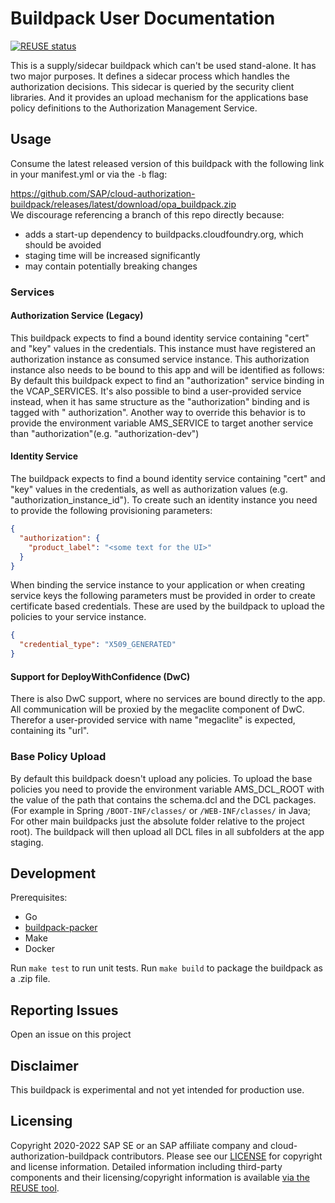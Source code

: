 # Buildpack User Documentation

[![REUSE status](https://api.reuse.software/badge/github.com/SAP/cloud-authorization-buildpack)](https://api.reuse.software/info/github.com/SAP/cloud-authorization-buildpack)

This is a supply/sidecar buildpack which can't be used stand-alone. It has two major purposes. It defines a sidecar
process which handles the authorization decisions. This sidecar is queried by the security client libraries. And it
provides an upload mechanism for the applications base policy definitions to the Authorization Management Service.

## Usage

Consume the latest released version of this buildpack with the following link in your manifest.yml or via the `-b` flag:

https://github.com/SAP/cloud-authorization-buildpack/releases/latest/download/opa_buildpack.zip  
We discourage referencing a branch of this repo directly because:

- adds a start-up dependency to buildpacks.cloudfoundry.org, which should be avoided
- staging time will be increased significantly
- may contain potentially breaking changes

### Services

#### Authorization Service (Legacy)

This buildpack expects to find a bound identity service containing "cert" and "key" values in the credentials. This
instance must have registered an authorization instance as consumed service instance. This authorization instance also
needs to be bound to this app and will be identified as follows:   
By default this buildpack expect to find an "authorization" service binding in the VCAP_SERVICES. It's also possible to
bind a user-provided service instead, when it has same structure as the "authorization" binding and is tagged with "
authorization". Another way to override this behavior is to provide the environment variable AMS_SERVICE to target
another service than "authorization"(e.g. "authorization-dev")

#### Identity Service

The buildpack expects to find a bound identity service containing "cert" and "key" values in the credentials, as well as
authorization values (e.g. "authorization_instance_id"). To create such an identity instance you need to provide the
following provisioning parameters:

```json
{
  "authorization": {
    "product_label": "<some text for the UI>"
  }
}
```

When binding the service instance to your application or when creating service keys the following parameters must be
provided in order to create certificate based credentials. These are used by the buildpack to upload the policies to
your service instance.

```json
{
  "credential_type": "X509_GENERATED"
}
```

#### Support for DeployWithConfidence (DwC)

There is also DwC support, where no services are bound directly to the app. All communication will be proxied by the
megaclite component of DwC. Therefor a user-provided service with name "megaclite" is expected, containing its "url".

### Base Policy Upload

By default this buildpack doesn't upload any policies. To upload the base policies you need to provide the environment
variable AMS_DCL_ROOT with the value of the path that contains the schema.dcl and the DCL packages. (For example in
Spring
`/BOOT-INF/classes/` or `/WEB-INF/classes/` in Java; For other main buildpacks just the absolute folder relative to the
project root). The buildpack will then upload all DCL files in all subfolders at the app staging.

## Development

Prerequisites:

* Go
* [buildpack-packer](https://github.com/cloudfoundry/libbuildpack/tree/master/packager#installing-the-packager)
* Make
* Docker

Run `make test` to run unit tests. Run `make build` to package the buildpack as a .zip file.

## Reporting Issues

Open an issue on this project

## Disclaimer

This buildpack is experimental and not yet intended for production use.

## Licensing

Copyright 2020-2022 SAP SE or an SAP affiliate company and cloud-authorization-buildpack contributors. Please see
our [LICENSE](LICENSE) for copyright and license information. Detailed information including third-party components and
their licensing/copyright information is
available [via the REUSE tool](https://api.reuse.software/info/github.com/SAP/cloud-authorization-buildpack).
